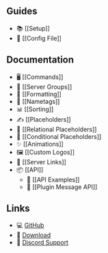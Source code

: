 ## Guides
* 📚 [[Setup]]
* 📄 [[Config File]]

## Documentation
* 🖥️ [[Commands]]
* 👥 [[Server Groups]]
* 🎨 [[Formatting]]
* 📛 [[Nametags]]
* 📊 [[Sorting]]
* ✍️ [[Placeholders]]
* 🔗 [[Relational Placeholders]]
* 🔀 [[Conditional Placeholders]]
* ✨ [[Animations]]
* 🖼️ [[Custom Logos]]
* 🔗 [[Server Links]]
* 📦 [[API]]
    * 📝 [[API Examples]]
    * 📝 [[Plugin Message API]]

## Links
* 💻 [GitHub](https://github.com/WiIIiam278/Velocitab)
* 📂 [Download](https://modrinth.com/plugin/velocitab)
* 💬 [Discord Support](https://discord.gg/tVYhJfyDWG)
